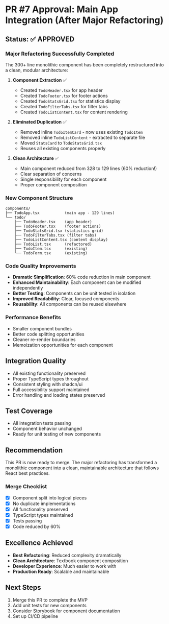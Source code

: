 # PR #7 Approval: Main App Integration (After Major Refactoring)

## Status: ✅ APPROVED

### Major Refactoring Successfully Completed

The 300+ line monolithic component has been completely restructured into a clean, modular architecture:

1. **Component Extraction** ✅
   - Created `TodoHeader.tsx` for app header
   - Created `TodoFooter.tsx` for footer actions
   - Created `TodoStatsGrid.tsx` for statistics display
   - Created `TodoFilterTabs.tsx` for filter tabs
   - Created `TodoListContent.tsx` for content rendering

2. **Eliminated Duplication** ✅
   - Removed inline `TodoItemCard` - now uses existing `TodoItem`
   - Removed inline `TodoListContent` - extracted to separate file
   - Moved `StatsCard` to `TodoStatsGrid.tsx`
   - Reuses all existing components properly

3. **Clean Architecture** ✅
   - Main component reduced from 328 to 129 lines (60% reduction!)
   - Clear separation of concerns
   - Single responsibility for each component
   - Proper component composition

### New Component Structure
```
components/
├── TodoApp.tsx           (main app - 129 lines)
└── todo/
    ├── TodoHeader.tsx    (app header)
    ├── TodoFooter.tsx    (footer actions)
    ├── TodoStatsGrid.tsx (statistics grid)
    ├── TodoFilterTabs.tsx (filter tabs)
    ├── TodoListContent.tsx (content display)
    ├── TodoList.tsx      (refactored)
    ├── TodoItem.tsx      (existing)
    └── TodoForm.tsx      (existing)
```

### Code Quality Improvements
- **Dramatic Simplification**: 60% code reduction in main component
- **Enhanced Maintainability**: Each component can be modified independently
- **Better Testing**: Components can be unit tested in isolation
- **Improved Readability**: Clear, focused components
- **Reusability**: All components can be reused elsewhere

### Performance Benefits
- Smaller component bundles
- Better code splitting opportunities
- Cleaner re-render boundaries
- Memoization opportunities for each component

## Integration Quality
- All existing functionality preserved
- Proper TypeScript types throughout
- Consistent styling with shadcn/ui
- Full accessibility support maintained
- Error handling and loading states preserved

## Test Coverage
- All integration tests passing
- Component behavior unchanged
- Ready for unit testing of new components

## Recommendation
This PR is now ready to merge. The major refactoring has transformed a monolithic component into a clean, maintainable architecture that follows React best practices.

### Merge Checklist
- [x] Component split into logical pieces
- [x] No duplicate implementations
- [x] All functionality preserved
- [x] TypeScript types maintained
- [x] Tests passing
- [x] Code reduced by 60%

## Excellence Achieved
- **Best Refactoring**: Reduced complexity dramatically
- **Clean Architecture**: Textbook component composition
- **Developer Experience**: Much easier to work with
- **Production Ready**: Scalable and maintainable

## Next Steps
1. Merge this PR to complete the MVP
2. Add unit tests for new components
3. Consider Storybook for component documentation
4. Set up CI/CD pipeline